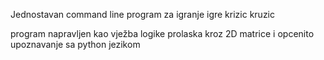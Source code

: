 Jednostavan command line program za igranje igre krizic kruzic

program napravljen kao vježba logike prolaska kroz 2D matrice i opcenito upoznavanje sa python jezikom
